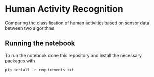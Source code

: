 # Human Activity Recognition
Comparing the classification of human activities based on sensor data between two algorithms
## Running the notebook
To run the notebook clone this repository and install the necessary packages with
```shell
pip install -r requirements.txt
```
